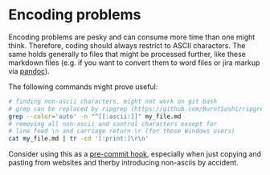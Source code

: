 # Encoding problems

Encoding problems are pesky and can consume more time than one might think. Therefore, coding should always restrict to ASCII characters. The same holds generally to files that might be processed further, like these markdown files (e.g. if you want to convert them to word files or jira markup via [pandoc](pandoc.md)).

The following commands might prove useful:

```bash
# finding non-ascii characters, might not work on git bash
# grep can be replaced by ripgrep (https://github.com/BurntSushi/ripgrep)
grep --color='auto' -n "^[[:ascii:]]" my_file.md
# removing all non-ascii and control characters except for
# line feed \n and carriage return \r (for those Windows users)
cat my_file.md | tr -cd '[:print:]\r\n'
```

Consider using this as a [pre-commit hook](git-hooks/pre-commit), especially when just copying and pasting from websites and therby introducing non-asciis by accident.

